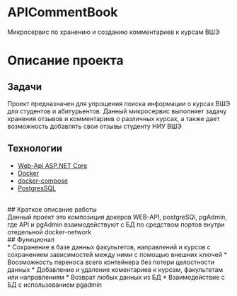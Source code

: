 # APICommentBook
Микросервис по хранению и созданию комментариев к курсам ВШЭ
<br/>
# Описание проекта

## Задачи
Проект предназначен для упрощения поиска информации о курсах ВШЭ для студентов и абитурьентов. Данный микросервис выполняет задачу хранения отзывов и комментариев о различных курсах, а также дает возможность добавлять свои отзывы студенту НИУ ВШЭ
<br/>
## Технологии
 * [Web-Api ASP.NET Core](https://docs.microsoft.com/ru-ru/aspnet/web-api/)
 * [Docker](https://www.docker.com/)
 * [docker-compose](https://docs.docker.com/compose/)
 * [PostgresSQL](https://www.postgresql.org/)
<br/>
## Краткое описание работы
<br/>
Данный проект это композиция докеров WEB-API, postgreSQl, pgAdmin, где API и pgAdmin взаимодействуют с БД по средством портов внутри отедельной docker-network 
<br/>
## Функционал
<br/>
 * Сохранение в базе данных факультетов, направлений и курсов с сохранением зависимостей между ними с помощью внешних ключей
 * Воозможность переноса всего контейнера без потери целостности данных
 * Добавление и удаление коментариев к курсам, факультетам или направлениям
 * Возврат любых данных из БД
 * Взаимодействие с БД с использованием pgadmin
